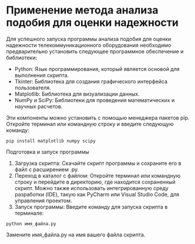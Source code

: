 # Применение метода анализа подобия для оценки надежности

Для успешного запуска программы анализа подобия для оценки надежности телекоммуникационного оборудования необходимо предварительно установить следующее программное обеспечение и библиотеки:
- Python: Язык программирования, который является основой для выполнения скрипта.
- Tkinter: Библиотека для создания графического интерфейса пользователя.
- Matplotlib: Библиотека для визуализации данных.
- NumPy и SciPy: Библиотеки для проведения математических и научных расчетов.

Эти компоненты можно установить с помощью менеджера пакетов pip. Откройте терминал или командную строку и введите следующую команду:
```
pip install matplotlib numpy scipy
```

Подготовка и запуск программы
1. Загрузка скрипта: Скачайте скрипт программы и сохраните его в файл с расширением .py.
2. Переход в каталог с файлом: Откройте терминал или командную строку и перейдите в директорию, где находится сохраненный скрипт. Можно также использовать интегрированную среду разработки (IDE), такую как PyCharm или Visual Studio Code, для управления проектом.
3. Запуск программы: Введите команду для запуска скрипта в терминале:
```
python имя_файла.py
```

Замените имя_файла.py на имя вашего файла скрипта. 
